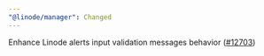 ```yaml
---
"@linode/manager": Changed
---
```


Enhance Linode alerts input validation messages behavior ([#12703](https://github.com/linode/manager/pull/12703))
